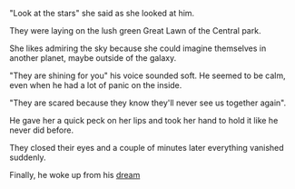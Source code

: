 "Look at the stars" she said as she looked at him.

They were laying on the lush green Great Lawn of the Central park.

She likes admiring the sky because she could imagine themselves in another planet, maybe outside of the galaxy.

"They are shining for you" his voice sounded soft. He seemed to be calm, even when he had a lot of panic on the inside. 

"They are scared because they know they'll never see us together again".

He gave her a quick peck on her lips and took her hand to hold it like he never did before.

They closed their eyes and a couple of minutes later everything vanished suddenly.

Finally, he woke up from his [dream](../dream/dream.md)
